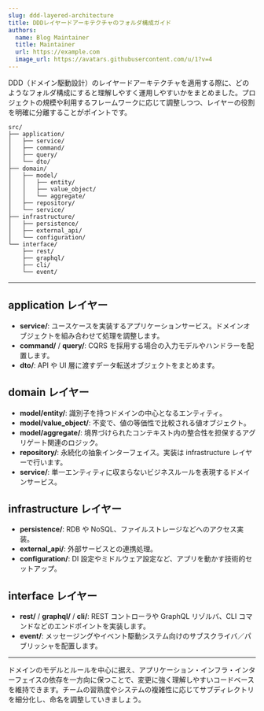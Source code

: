 ```yaml
---
slug: ddd-layered-architecture
title: DDDレイヤードアーキテクチャのフォルダ構成ガイド
authors:
  name: Blog Maintainer
  title: Maintainer
  url: https://example.com
  image_url: https://avatars.githubusercontent.com/u/1?v=4
---
```


DDD（ドメイン駆動設計）のレイヤードアーキテクチャを適用する際に、どのようなフォルダ構成にすると理解しやすく運用しやすいかをまとめました。プロジェクトの規模や利用するフレームワークに応じて調整しつつ、レイヤーの役割を明確に分離することがポイントです。

```
src/
├── application/
│   ├── service/
│   ├── command/
│   ├── query/
│   └── dto/
├── domain/
│   ├── model/
│   │   ├── entity/
│   │   ├── value_object/
│   │   └── aggregate/
│   ├── repository/
│   └── service/
├── infrastructure/
│   ├── persistence/
│   ├── external_api/
│   └── configuration/
└── interface/
    ├── rest/
    ├── graphql/
    ├── cli/
    └── event/
```

---

## application レイヤー

- **service/**: ユースケースを実装するアプリケーションサービス。ドメインオブジェクトを組み合わせて処理を調整します。
- **command/** / **query/**: CQRS を採用する場合の入力モデルやハンドラーを配置します。
- **dto/**: API や UI 層に渡すデータ転送オブジェクトをまとめます。

## domain レイヤー

- **model/entity/**: 識別子を持つドメインの中心となるエンティティ。
- **model/value_object/**: 不変で、値の等価性で比較される値オブジェクト。
- **model/aggregate/**: 境界づけられたコンテキスト内の整合性を担保するアグリゲート関連のロジック。
- **repository/**: 永続化の抽象インターフェイス。実装は infrastructure レイヤーで行います。
- **service/**: 単一エンティティに収まらないビジネスルールを表現するドメインサービス。

## infrastructure レイヤー

- **persistence/**: RDB や NoSQL、ファイルストレージなどへのアクセス実装。
- **external_api/**: 外部サービスとの連携処理。
- **configuration/**: DI 設定やミドルウェア設定など、アプリを動かす技術的セットアップ。

## interface レイヤー

- **rest/** / **graphql/** / **cli/**: REST コントローラや GraphQL リゾルバ、CLI コマンドなどのエンドポイントを実装します。
- **event/**: メッセージングやイベント駆動システム向けのサブスクライバ／パブリッシャを配置します。

---

ドメインのモデルとルールを中心に据え、アプリケーション・インフラ・インターフェイスの依存を一方向に保つことで、変更に強く理解しやすいコードベースを維持できます。チームの習熟度やシステムの複雑性に応じてサブディレクトリを細分化し、命名を調整していきましょう。

